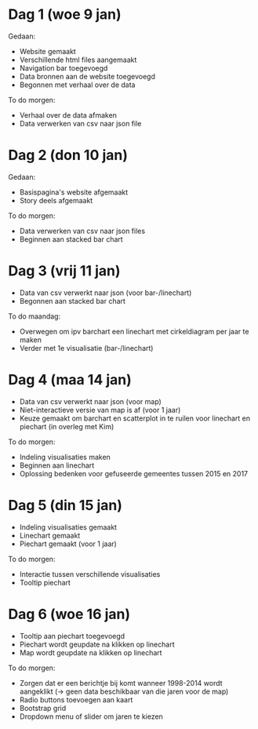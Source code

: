 # Dag 1 (woe 9 jan)
Gedaan:
* Website gemaakt
* Verschillende html files aangemaakt
* Navigation bar toegevoegd
* Data bronnen aan de website toegevoegd
* Begonnen met verhaal over de data

To do morgen:
* Verhaal over de data afmaken
* Data verwerken van csv naar json file

# Dag 2 (don 10 jan)
Gedaan:
* Basispagina's website afgemaakt
* Story deels afgemaakt

To do morgen:
* Data verwerken van csv naar json files
* Beginnen aan stacked bar chart

# Dag 3 (vrij 11 jan)
* Data van csv verwerkt naar json (voor bar-/linechart)
* Begonnen aan stacked bar chart

To do maandag:
* Overwegen om ipv barchart een linechart met cirkeldiagram per jaar te maken
* Verder met 1e visualisatie (bar-/linechart)

# Dag 4 (maa 14 jan)
* Data van csv verwerkt naar json (voor map)
* Niet-interactieve versie van map is af (voor 1 jaar)
* Keuze gemaakt om barchart en scatterplot in te ruilen voor linechart en piechart (in overleg met Kim)

To do morgen:
* Indeling visualisaties maken
* Beginnen aan linechart
* Oplossing bedenken voor gefuseerde gemeentes tussen 2015 en 2017

# Dag 5 (din 15 jan)
* Indeling visualisaties gemaakt
* Linechart gemaakt
* Piechart gemaakt (voor 1 jaar)

To do morgen:
* Interactie tussen verschillende visualisaties
* Tooltip piechart

# Dag 6 (woe 16 jan)
* Tooltip aan piechart toegevoegd
* Piechart wordt geupdate na klikken op linechart
* Map wordt geupdate na klikken op linechart

To do morgen:
* Zorgen dat er een berichtje bij komt wanneer 1998-2014 wordt aangeklikt (-> geen data beschikbaar van die jaren voor de map)
* Radio buttons toevoegen aan kaart
* Bootstrap grid
* Dropdown menu of slider om jaren te kiezen
